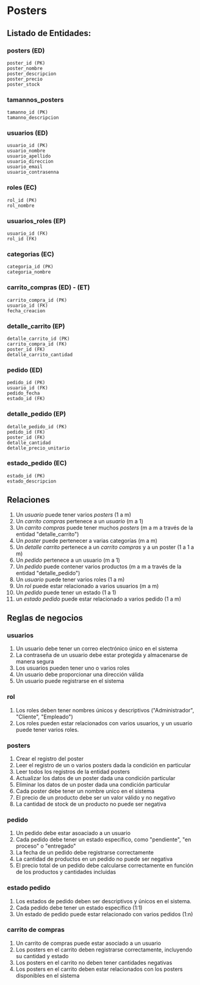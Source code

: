 # Posters

## Listado de Entidades:

### posters (ED)

    poster_id (PK)
    poster_nombre
    poster_descripcion
    poster_precio
    poster_stock

### tamannos_posters

    tamanno_id (PK)
    tamanno_descripcion

### usuarios (ED)

    usuario_id (PK)
    usuario_nombre
    usuario_apellido
    usuario_direccion
    usuario_email
    usuario_contrasenna

### roles (EC)

    rol_id (PK)
    rol_nombre

### usuarios_roles (EP)

    usuario_id (FK)
    rol_id (FK)

### categorias (EC)

    categoria_id (PK)
    categoria_nombre

### carrito_compras (ED) - (ET)

    carrito_compra_id (PK)
    usuario_id (FK)
    fecha_creacion

### detalle_carrito (EP)

    detalle_carrito_id (PK)
    carrito_compra_id (FK)
    poster_id (FK)
    detalle_carrito_cantidad

### pedido (ED)

    pedido_id (PK)
    usuario_id (FK)
    pedido_fecha
    estado_id (FK)

### detalle_pedido (EP)

    detalle_pedido_id (PK)
    pedido_id (FK)
    poster_id (FK)
    detalle_cantidad
    detalle_precio_unitario

### estado_pedido (EC)

    estado_id (PK)
    estado_descripcion

## Relaciones

1. Un _usuario_ puede tener varios _posters_ (1 a m)
2. Un _carrito compras_ pertenece a un _usuario_ (m a 1)
3. Un _carrito compras_ puede tener muchos _posters_ (m a m a través de la entidad "detalle_carrito")
4. Un _poster_ puede pertenecer a varias categorías (m a m)
5. Un _detalle carrito_ pertenece a un _carrito compras_ y a un poster (1 a 1 a m)
6. Un _pedido_ pertenece a un usuario (m a 1)
7. Un _pedido_ puede contener varios productos (m a m a través de la entidad "detalle_pedido")
8. Un _usuario_ puede tener varios roles (1 a m)
9. Un _rol_ puede estar relacionado a varios usuarios (m a m)
10. Un _pedido_ puede tener un estado (1 a 1)
11. un _estado pedido_ puede estar relacionado a varios pedido (1 a m)

## Reglas de negocios

### usuarios

1. Un usuario debe tener un correo electrónico único en el sistema
2. La contraseña de un usuario debe estar protegida y almacenarse de manera segura
3. Los usuarios pueden tener uno o varios roles
4. Un usuario debe proporcionar una dirección válida
5. Un usuario puede registrarse en el sistema

### rol

1. Los roles deben tener nombres únicos y descriptivos ("Administrador", "Cliente", "Empleado")
2. Los roles pueden estar relacionados con varios usuarios, y un usuario puede tener varios roles.

### posters

1. Crear el registro del poster
2. Leer el registro de un o varios posters dada la condición en particular
3. Leer todos los registros de la entidad posters
4. Actualizar los datos de un poster dada una condición particular
5. Eliminar los datos de un poster dada una condición particular
6. Cada poster debe tener un nombre unico en el sistema
7. El precio de un producto debe ser un valor válido y no negativo
8. La cantidad de stock de un producto no puede ser negativa

### pedido

1. Un pedido debe estar asoaciado a un usuario
2. Cada pedido debe tener un estado específico, como "pendiente", "en proceso" o "entregado"
3. La fecha de un pedido debe registrarse correctamente
4. La cantidad de productos en un pedido no puede ser negativa
5. El precio total de un pedido debe calcularse correctamente en función de los productos y cantidades incluidas

### estado pedido

1. Los estados de pedido deben ser descriptivos y únicos en el sistema.
2. Cada pedido debe tener un estado específico (1:1)
3. Un estado de pedido puede estar relacionado con varios pedidos (1:n)

### carrito de compras

1. Un carrito de compras puede estar asociado a un usuario
2. Los posters en el carrito deben registrarse correctamente, incluyendo su cantidad y estado
3. Los posters en el carrito no deben tener cantidades negativas
4. Los posters en el carrito deben estar relacionados con los posters disponibles en el sistema
